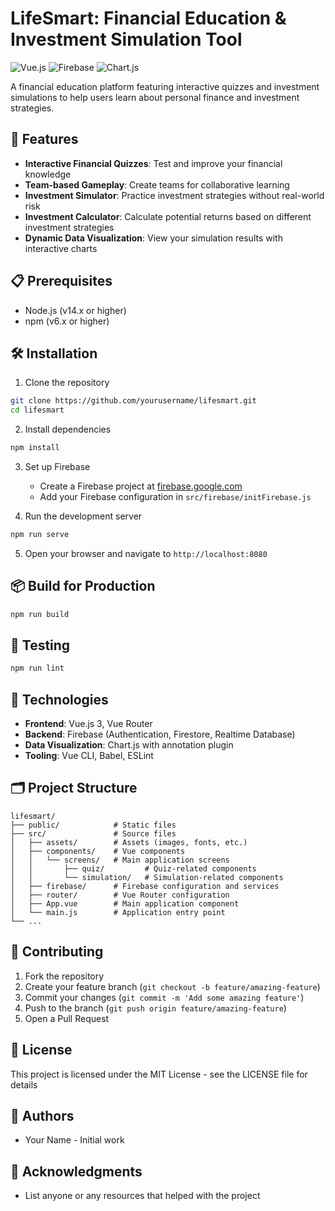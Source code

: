 # LifeSmart: Financial Education & Investment Simulation Tool

![Vue.js](https://img.shields.io/badge/Vue.js-3.2.13-4FC08D?style=flat&logo=vue.js&logoColor=white)
![Firebase](https://img.shields.io/badge/Firebase-10.13.1-FFCA28?style=flat&logo=firebase&logoColor=white)
![Chart.js](https://img.shields.io/badge/Chart.js-4.4.4-FF6384?style=flat&logo=chart.js&logoColor=white)

A financial education platform featuring interactive quizzes and investment simulations to help users learn about personal finance and investment strategies.

## 🚀 Features

- **Interactive Financial Quizzes**: Test and improve your financial knowledge
- **Team-based Gameplay**: Create teams for collaborative learning
- **Investment Simulator**: Practice investment strategies without real-world risk
- **Investment Calculator**: Calculate potential returns based on different investment strategies
- **Dynamic Data Visualization**: View your simulation results with interactive charts

## 📋 Prerequisites

- Node.js (v14.x or higher)
- npm (v6.x or higher)

## 🛠️ Installation

1. Clone the repository
```bash
git clone https://github.com/yourusername/lifesmart.git
cd lifesmart
```

2. Install dependencies
```bash
npm install
```

3. Set up Firebase
   - Create a Firebase project at [firebase.google.com](https://firebase.google.com)
   - Add your Firebase configuration in `src/firebase/initFirebase.js`

4. Run the development server
```bash
npm run serve
```

5. Open your browser and navigate to `http://localhost:8080`

## 📦 Build for Production

```bash
npm run build
```

## 🧪 Testing

```bash
npm run lint
```

## 🔧 Technologies

- **Frontend**: Vue.js 3, Vue Router
- **Backend**: Firebase (Authentication, Firestore, Realtime Database)
- **Data Visualization**: Chart.js with annotation plugin
- **Tooling**: Vue CLI, Babel, ESLint

## 🗂️ Project Structure

```
lifesmart/
├── public/            # Static files
├── src/               # Source files
│   ├── assets/        # Assets (images, fonts, etc.)
│   ├── components/    # Vue components
│   │   └── screens/   # Main application screens
│   │       ├── quiz/         # Quiz-related components
│   │       └── simulation/   # Simulation-related components
│   ├── firebase/      # Firebase configuration and services
│   ├── router/        # Vue Router configuration
│   ├── App.vue        # Main application component
│   └── main.js        # Application entry point
└── ...
```

## 🤝 Contributing

1. Fork the repository
2. Create your feature branch (`git checkout -b feature/amazing-feature`)
3. Commit your changes (`git commit -m 'Add some amazing feature'`)
4. Push to the branch (`git push origin feature/amazing-feature`)
5. Open a Pull Request

## 📄 License

This project is licensed under the MIT License - see the LICENSE file for details

## 👥 Authors

- Your Name - Initial work

## 🙏 Acknowledgments

- List anyone or any resources that helped with the project

